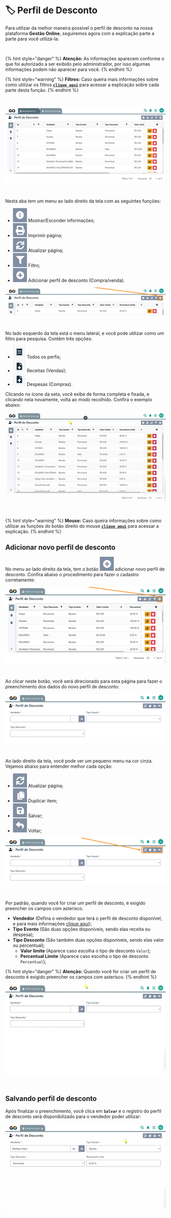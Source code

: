 # 🏷️ Perfil de Desconto

Para utilizar da melhor maneira possível o perfil de desconto na nossa plataforma **Gestão Online**, seguiremos agora com a explicação parte a parte para você utilizá-la:

<br>

{% hint style="danger" %}
**Atenção:** As informações aparecem conforme o que foi autorizado a ser exibido pelo administrador, por isso algumas informações podem não aparecer para você.
{% endhint %}

{% hint style="warning" %}
**Filtros:** Caso queira mais informações sobre como utilizar os filtros [**`clique aqui`**](/erp-v2/primeiro_acesso/filtros.md) para acessar a explicação sobre cada parte desta função.
{% endhint %}

<br>

![](/erp-v2/assets/funcionalidades/vendedores/aba_perfil_desconto.png)

<br>

Nesta aba tem um menu ao lado direito da tela com as seguintes funções:

- <img src="/erp-v2/assets/icon_exibir.png" alt="" data-size="line"> Mostrar/Esconder informações;
- <img src="/erp-v2/assets/icon_imprimir.png" alt="" data-size="line"> Imprimir página;
- <img src="/erp-v2/assets/icon_atualizar.png" alt="" data-size="line"> Atualizar página;
- <img src="/erp-v2/assets/icon_filtro.png" alt="" data-size="line"> Filtro;
- <img src="/erp-v2/assets/icon_add.png" alt="" data-size="line"> Adicionar perfil de desconto (Compra/venda).

![](/erp-v2/assets/funcionalidades/vendedores/aba_perfil_desconto_menu.png)

<br>

No lado esquerdo da tela está o menu lateral, e você pode utilizar como um filtro para pesquisa. Contém três opções:

- <img src="/erp-v2/assets/funcionalidades/icon_todos_perfis.png" alt="" data-size="line"> Todos os perfis;
- <img src="/erp-v2/assets/funcionalidades/icon_receitas.png" alt="" data-size="line"> Receitas (Vendas);
- <img src="/erp-v2/assets/funcionalidades/icon_despesas.png" alt="" data-size="line"> Despesas (Compras).

Clicando no ícone da seta, você exibe de forma completa e fixada, e clicando nela novamente, volta ao modo recolhido. Confira o exemplo abaixo:

![](/erp-v2/assets/funcionalidades/vendedores/aba_perfil_desconto_menu_lateral.gif)

<br>

{% hint style="warning" %}
**Mouse:** Caso queira informações sobre como utilizar as funções do botão direito do mouse [**`clique aqui`**](/erp-v2/primeiro_acesso/atalhos_internos#menu-botao-direito-do-mouse) para acessar a explicação.
{% endhint %}

## Adicionar novo perfil de desconto

No menu ao lado direito da tela, tem o botão <img src="/erp-v2/assets/icon_add.png" alt="" data-size="line"> adicionar novo perfil de desconto. Confira abaixo o procedimento para fazer o cadastro corretamente:

![](/erp-v2/assets/funcionalidades/vendedores/aba_perfil_desconto_add_perfil.png)

<br>

Ao clicar neste botão, você será direcionado para esta página para fazer o preenchimento dos dados do novo perfil de desconto:

![](/erp-v2/assets/funcionalidades/vendedores/aba_perfil_desconto_add_perfil_desconto.png)

<br>

Ao lado direito da tela, você pode ver um pequeno menu na cor cinza. Vejamos abaixo para entender melhor cada opção:

- <img src="/erp-v2/assets/icon_atualizar.png" alt="" data-size="line"> Atualizar página;
- <img src="/erp-v2/assets/icon_duplicar.png" alt="" data-size="line"> Duplicar item;
- <img src="/erp-v2/assets/icon_salvar.png" alt="" data-size="line"> Salvar;
- <img src="/erp-v2/assets/icon_voltar.png" alt="" data-size="line"> Voltar;

![](/erp-v2/assets/funcionalidades/vendedores/aba_perfil_desconto_add_perfil_menu.png)

<br>

Por padrão, quando você for criar um perfil de desconto, é exigido preencher os campos com asterisco.

- **Vendedor** (Defina o vendedor que terá o perfil de desconto disponível, e para mais informações [clique aqui](/erp-v2/funcionalidades/usuarios_vendedores/vendedores_compradores.md));
- **Tipo Evento** (São duas opções disponíveis, sendo elas receita ou despesa);
- **Tipo Desconto** (São também duas opções disponíveis, sendo elas valor ou percentual);
    - **Valor limite** (Aparece caso escolha o tipo de desconto `Valor`);
    - **Percentual Limite** (Aparece caso escolha o tipo de desconto `Percentual`);

{% hint style="danger" %}
**Atenção:** Quando você for criar um perfil de desconto é exigido preencher os campos com asterisco.
{% endhint %}

![](/erp-v2/assets/funcionalidades/vendedores/aba_perfil_desconto_add_perfil_receita.gif)

<br>

## Salvando perfil de desconto

Após finalizar o preenchimento, você clica em **`Salvar`** e o registro do perfil de desconto será disponibilizado para o vendedor poder utilizar:

![](/erp-v2/assets/funcionalidades/vendedores/aba_perfil_desconto_add_salvar.gif)

